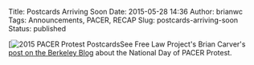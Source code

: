 Title: Postcards Arriving Soon
Date: 2015-05-28 14:36
Author: brianwc
Tags: Announcements, PACER, RECAP
Slug: postcards-arriving-soon
Status: published

[![2015 PACER Protest
Postcards]({filename}/images/pacer_postcards.jpg)See
Free Law Project's Brian Carver's [post on the Berkeley
Blog](http://blogs.berkeley.edu/2015/05/28/citizens-appeal-to-the-courts-free-your-documents/)
about the National Day of PACER Protest.


